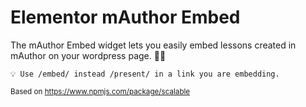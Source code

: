 # Elementor mAuthor Embed
The mAuthor Embed widget lets you easily embed lessons created in mAuthor on your wordpress page. 👨‍🎓
```
💡 Use /embed/ instead /present/ in a link you are embedding.
```
<sub>Based on https://www.npmjs.com/package/scalable</sub>